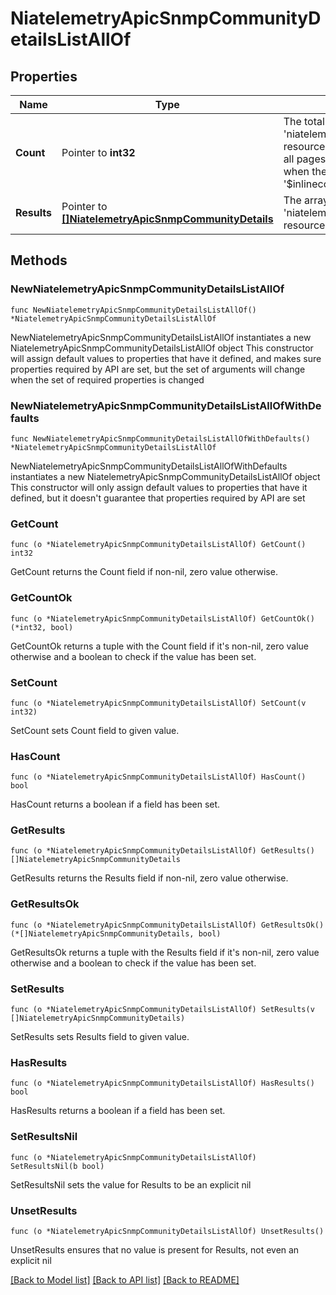 # NiatelemetryApicSnmpCommunityDetailsListAllOf

## Properties

Name | Type | Description | Notes
------------ | ------------- | ------------- | -------------
**Count** | Pointer to **int32** | The total number of &#39;niatelemetry.ApicSnmpCommunityDetails&#39; resources matching the request, accross all pages. The &#39;Count&#39; attribute is included when the HTTP GET request includes the &#39;$inlinecount&#39; parameter. | [optional] 
**Results** | Pointer to [**[]NiatelemetryApicSnmpCommunityDetails**](NiatelemetryApicSnmpCommunityDetails.md) | The array of &#39;niatelemetry.ApicSnmpCommunityDetails&#39; resources matching the request. | [optional] 

## Methods

### NewNiatelemetryApicSnmpCommunityDetailsListAllOf

`func NewNiatelemetryApicSnmpCommunityDetailsListAllOf() *NiatelemetryApicSnmpCommunityDetailsListAllOf`

NewNiatelemetryApicSnmpCommunityDetailsListAllOf instantiates a new NiatelemetryApicSnmpCommunityDetailsListAllOf object
This constructor will assign default values to properties that have it defined,
and makes sure properties required by API are set, but the set of arguments
will change when the set of required properties is changed

### NewNiatelemetryApicSnmpCommunityDetailsListAllOfWithDefaults

`func NewNiatelemetryApicSnmpCommunityDetailsListAllOfWithDefaults() *NiatelemetryApicSnmpCommunityDetailsListAllOf`

NewNiatelemetryApicSnmpCommunityDetailsListAllOfWithDefaults instantiates a new NiatelemetryApicSnmpCommunityDetailsListAllOf object
This constructor will only assign default values to properties that have it defined,
but it doesn't guarantee that properties required by API are set

### GetCount

`func (o *NiatelemetryApicSnmpCommunityDetailsListAllOf) GetCount() int32`

GetCount returns the Count field if non-nil, zero value otherwise.

### GetCountOk

`func (o *NiatelemetryApicSnmpCommunityDetailsListAllOf) GetCountOk() (*int32, bool)`

GetCountOk returns a tuple with the Count field if it's non-nil, zero value otherwise
and a boolean to check if the value has been set.

### SetCount

`func (o *NiatelemetryApicSnmpCommunityDetailsListAllOf) SetCount(v int32)`

SetCount sets Count field to given value.

### HasCount

`func (o *NiatelemetryApicSnmpCommunityDetailsListAllOf) HasCount() bool`

HasCount returns a boolean if a field has been set.

### GetResults

`func (o *NiatelemetryApicSnmpCommunityDetailsListAllOf) GetResults() []NiatelemetryApicSnmpCommunityDetails`

GetResults returns the Results field if non-nil, zero value otherwise.

### GetResultsOk

`func (o *NiatelemetryApicSnmpCommunityDetailsListAllOf) GetResultsOk() (*[]NiatelemetryApicSnmpCommunityDetails, bool)`

GetResultsOk returns a tuple with the Results field if it's non-nil, zero value otherwise
and a boolean to check if the value has been set.

### SetResults

`func (o *NiatelemetryApicSnmpCommunityDetailsListAllOf) SetResults(v []NiatelemetryApicSnmpCommunityDetails)`

SetResults sets Results field to given value.

### HasResults

`func (o *NiatelemetryApicSnmpCommunityDetailsListAllOf) HasResults() bool`

HasResults returns a boolean if a field has been set.

### SetResultsNil

`func (o *NiatelemetryApicSnmpCommunityDetailsListAllOf) SetResultsNil(b bool)`

 SetResultsNil sets the value for Results to be an explicit nil

### UnsetResults
`func (o *NiatelemetryApicSnmpCommunityDetailsListAllOf) UnsetResults()`

UnsetResults ensures that no value is present for Results, not even an explicit nil

[[Back to Model list]](../README.md#documentation-for-models) [[Back to API list]](../README.md#documentation-for-api-endpoints) [[Back to README]](../README.md)


